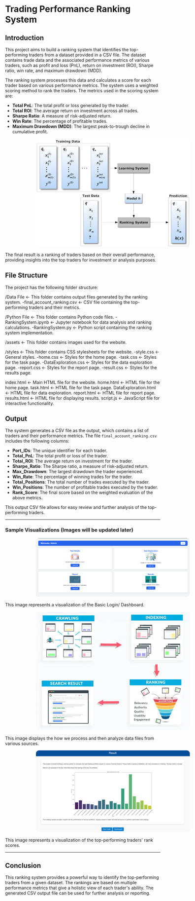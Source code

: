 # Trading Performance Ranking System

## Introduction

This project aims to build a ranking system that identifies the top-performing traders from a dataset provided in a CSV file. The dataset contains trade data and the associated performance metrics of various traders, such as profit and loss (PnL), return on investment (ROI), Sharpe ratio, win rate, and maximum drawdown (MDD). 

The ranking system processes this data and calculates a score for each trader based on various performance metrics. The system uses a weighted scoring method to rank the traders. The metrics used in the scoring system are:

- **Total PnL**: The total profit or loss generated by the trader.
- **Total ROI**: The average return on investment across all trades.
- **Sharpe Ratio**: A measure of risk-adjusted return.
- **Win Rate**: The percentage of profitable trades.
- **Maximum Drawdown (MDD)**: The largest peak-to-trough decline in cumulative profit.



<p align="center">
    <a>
      <img src="https://github.com/gurinder-25/Ranking-System/blob/main/assests/ranking2.png" alt="Banner" style="width: 500px; margin-left: 100px; border-radius: 10px;">
    </a>
</p>

The final result is a ranking of traders based on their overall performance, providing insights into the top traders for investment or analysis purposes.

## File Structure

The project has the following folder structure:

/Data File <- This folder contains output files generated by the ranking system. 
 -final_account_ranking.csv <- CSV file containing the top-performing traders and their metrics.

/Python File <- This folder contains Python code files. 
  -RankingSystem.ipynb <- Jupyter notebook for data analysis and ranking calculations. 
  -RankingSystem.py <- Python script containing the ranking system implementation.

/assets <- This folder contains images used for the website. 

/styles <- This folder contains CSS stylesheets for the website. 
    -style.css <- General styles. 
    -home.css <- Styles for the home page. 
    -task.css <- Styles for the task page. 
    -DataExploration.css <- Styles for the data exploration page. 
    -report.css <- Styles for the report page. 
    -result.css <- Styles for the results page.

index.html <- Main HTML file for the website. 
home.html <- HTML file for the home page. 
task.html <- HTML file for the task page. 
DataExploration.html <- HTML file for data exploration. 
report.html <- HTML file for report page. 
results.html <- HTML file for displaying results. 
script.js <- JavaScript file for interactive functionality.


## Output

The system generates a CSV file as the output, which contains a list of traders and their performance metrics. The file `final_account_ranking.csv` includes the following columns:

- **Port_IDs**: The unique identifier for each trader.
- **Total_PnL**: The total profit or loss of the trader.
- **Total_ROI**: The average return on investment for the trader.
- **Sharpe_Ratio**: The Sharpe ratio, a measure of risk-adjusted return.
- **Max_Drawdown**: The largest drawdown the trader experienced.
- **Win_Rate**: The percentage of winning trades for the trader.
- **Total_Positions**: The total number of trades executed by the trader.
- **Win_Positions**: The number of profitable trades executed by the trader.
- **Rank_Score**: The final score based on the weighted evaluation of the above metrics.

This output CSV file allows for easy review and further analysis of the top-performing traders.

---

### Sample Visualizations (Images will be updated later)

<p align="center">
    <a>
      <img src="https://github.com/gurinder-25/Ranking-System/blob/main/assests/dashboard1.png" alt="Banner" style="width: 500px; margin-left: 100px; border-radius: 10px;">
    </a>
</p>

This image represents a visualization of the Basic Login/ Dashboard.

<p align="center">
    <a>
      <img src="https://raw.githubusercontent.com/gurinder-25/Ranking-System/refs/heads/main/assests/ranking3.webp" alt="Banner" style="width: 500px; margin-left: 100px; border-radius: 10px;">
    </a>
</p>

This image displays the how we process and then analyze data files from various sources.

<p align="center">
    <a>
      <img src="https://github.com/gurinder-25/Ranking-System/blob/main/assests/result11111.png" alt="Banner" style="width: 500px; margin-left: 100px; border-radius: 10px;">
    </a>
</p>
This image represents a visualization of the top-performing traders' rank scores.

---

## Conclusion

This ranking system provides a powerful way to identify the top-performing traders from a given dataset. The rankings are based on multiple performance metrics that give a holistic view of each trader's ability. The generated CSV output file can be used for further analysis or reporting.

